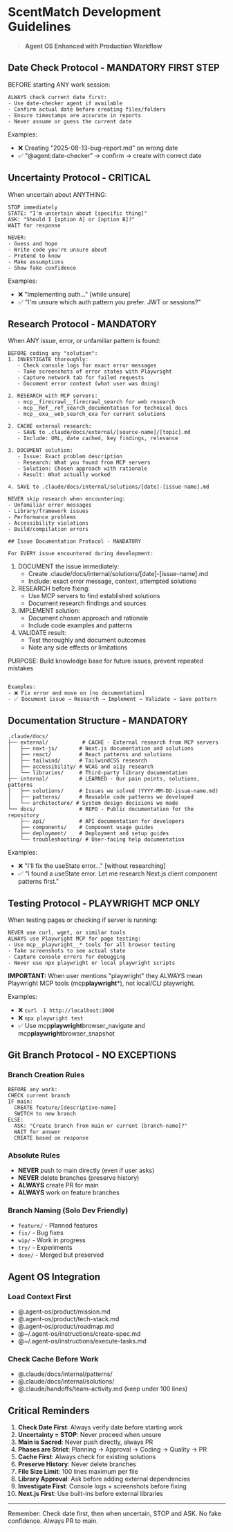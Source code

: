 # ScentMatch Development Guidelines

> **Agent OS Enhanced with Production Workflow**

## Date Check Protocol - MANDATORY FIRST STEP

BEFORE starting ANY work session:

```
ALWAYS check current date first:
- Use date-checker agent if available
- Confirm actual date before creating files/folders
- Ensure timestamps are accurate in reports
- Never assume or guess the current date
```

Examples:

- ❌ Creating "2025-08-13-bug-report.md" on wrong date
- ✅ "@agent:date-checker" → confirm → create with correct date

## Uncertainty Protocol - CRITICAL

When uncertain about ANYTHING:

```
STOP immediately
STATE: "I'm uncertain about [specific thing]"
ASK: "Should I [option A] or [option B]?"
WAIT for response

NEVER:
- Guess and hope
- Write code you're unsure about
- Pretend to know
- Make assumptions
- Show fake confidence
```

Examples:

- ❌ "Implementing auth..." [while unsure]
- ✅ "I'm unsure which auth pattern you prefer. JWT or sessions?"

## Research Protocol - MANDATORY

When ANY issue, error, or unfamiliar pattern is found:

```
BEFORE coding any "solution":
1. INVESTIGATE thoroughly:
   - Check console logs for exact error messages
   - Take screenshots of error states with Playwright
   - Capture network tab for failed requests
   - Document error context (what user was doing)

2. RESEARCH with MCP servers:
   - mcp__firecrawl__firecrawl_search for web research
   - mcp__Ref__ref_search_documentation for technical docs
   - mcp__exa__web_search_exa for current solutions

2. CACHE external research:
   - SAVE to .claude/docs/external/[source-name]/[topic].md
   - Include: URL, date cached, key findings, relevance

3. DOCUMENT solution:
   - Issue: Exact problem description
   - Research: What you found from MCP servers
   - Solution: Chosen approach with rationale
   - Result: What actually worked

4. SAVE to .claude/docs/internal/solutions/[date]-[issue-name].md

NEVER skip research when encountering:
- Unfamiliar error messages
- Library/framework issues
- Performance problems
- Accessibility violations
- Build/compilation errors

## Issue Documentation Protocol - MANDATORY

For EVERY issue encountered during development:
```

1. DOCUMENT the issue immediately:
   - Create .claude/docs/internal/solutions/[date]-[issue-name].md
   - Include: exact error message, context, attempted solutions
2. RESEARCH before fixing:
   - Use MCP servers to find established solutions
   - Document research findings and sources
3. IMPLEMENT solution:
   - Document chosen approach and rationale
   - Include code examples and patterns
4. VALIDATE result:
   - Test thoroughly and document outcomes
   - Note any side effects or limitations

PURPOSE: Build knowledge base for future issues, prevent repeated mistakes

```

Examples:
- ❌ Fix error and move on [no documentation]
- ✅ Document issue → Research → Implement → Validate → Save pattern
```

## Documentation Structure - MANDATORY

```
.claude/docs/
├── external/           # CACHE - External research from MCP servers
│   ├── next-js/       # Next.js documentation and solutions
│   ├── react/         # React patterns and solutions
│   ├── tailwind/      # TailwindCSS research
│   ├── accessibility/ # WCAG and a11y research
│   └── libraries/     # Third-party library documentation
├── internal/          # LEARNED - Our pain points, solutions, patterns
│   ├── solutions/     # Issues we solved (YYYY-MM-DD-issue-name.md)
│   ├── patterns/      # Reusable code patterns we developed
│   └── architecture/ # System design decisions we made
└── docs/              # REPO - Public documentation for the repository
    ├── api/           # API documentation for developers
    ├── components/    # Component usage guides
    ├── deployment/    # Deployment and setup guides
    └── troubleshooting/ # User-facing help documentation
```

Examples:

- ❌ "I'll fix the useState error..." [without researching]
- ✅ "I found a useState error. Let me research Next.js client component patterns first."

## Testing Protocol - PLAYWRIGHT MCP ONLY

When testing pages or checking if server is running:

```
NEVER use curl, wget, or similar tools
ALWAYS use Playwright MCP for page testing:
- Use mcp__playwright__* tools for all browser testing
- Take screenshots to see actual state
- Capture console errors for debugging
- Never use npx playwright or local playwright scripts
```

**IMPORTANT:** When user mentions "playwright" they ALWAYS mean Playwright MCP tools (mcp**playwright**\*), not local/CLI playwright.

Examples:

- ❌ `curl -I http://localhost:3000`
- ❌ `npx playwright test`
- ✅ Use mcp**playwright**browser_navigate and mcp**playwright**browser_snapshot

## Git Branch Protocol - NO EXCEPTIONS

### Branch Creation Rules

```
BEFORE any work:
CHECK current branch
IF main:
  CREATE feature/[descriptive-name]
  SWITCH to new branch
ELSE:
  ASK: "Create branch from main or current [branch-name]?"
  WAIT for answer
  CREATE based on response
```

### Absolute Rules

- **NEVER** push to main directly (even if user asks)
- **NEVER** delete branches (preserve history)
- **ALWAYS** create PR for main
- **ALWAYS** work on feature branches

### Branch Naming (Solo Dev Friendly)

- `feature/` - Planned features
- `fix/` - Bug fixes
- `wip/` - Work in progress
- `try/` - Experiments
- `done/` - Merged but preserved

## Agent OS Integration

### Load Context First

- @.agent-os/product/mission.md
- @.agent-os/product/tech-stack.md
- @.agent-os/product/roadmap.md
- @~/.agent-os/instructions/create-spec.md
- @~/.agent-os/instructions/execute-tasks.md

### Check Cache Before Work

- @.claude/docs/internal/patterns/
- @.claude/docs/internal/solutions/
- @.claude/handoffs/team-activity.md (keep under 100 lines)

## Critical Reminders

1. **Check Date First**: Always verify date before starting work
2. **Uncertainty = STOP**: Never proceed when unsure
3. **Main is Sacred**: Never push directly, always PR
4. **Phases are Strict**: Planning → Approval → Coding → Quality → PR
5. **Cache First**: Always check for existing solutions
6. **Preserve History**: Never delete branches
7. **File Size Limit**: 100 lines maximum per file
8. **Library Approval**: Ask before adding external dependencies
9. **Investigate First**: Console logs + screenshots before fixing
10. **Next.js First**: Use built-ins before external libraries

---

Remember: Check date first, then when uncertain, STOP and ASK. No fake confidence. Always PR to main.
